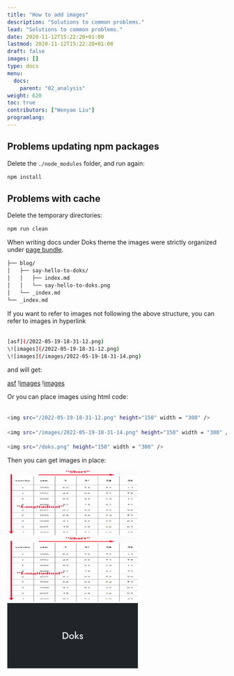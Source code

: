 ```yaml
---
title: "How to add images"
description: "Solutions to common problems."
lead: "Solutions to common problems."
date: 2020-11-12T15:22:20+01:00
lastmod: 2020-11-12T15:22:20+01:00
draft: false
images: []
type: docs
menu: 
  docs:
    parent: "02_analysis"
weight: 620
toc: true
contributors: ["Wenyao Liu"]
programlang: 
---
```


## Problems updating npm packages

Delete the `./node_modules` folder, and run again:

```bash
npm install
```

## Problems with cache

Delete the temporary directories:

```bash
npm run clean
```

When writing docs under Doks theme the images were strictly organized under [page bundle](https://gohugo.io/content-management/page-bundles/).

```bash
├── blog/
│   ├── say-hello-to-doks/
│   │   ├── index.md
│   │   └── say-hello-to-doks.png
│   └── _index.md
└── _index.md
```

If you want to refer to images not following the above structure, you can refer to images in hyperlink

```bash

[asf](/2022-05-19-18-31-12.png)
\![images](/2022-05-19-18-31-12.png)
\![images](/images/2022-05-19-18-31-14.png)

```

and will get:

[asf](/2022-05-19-18-31-12.png)
\![images](/2022-05-19-18-31-12.png)
\![images](/images/2022-05-19-18-31-14.png)

Or you can place images using html code:

```bash

<img src="/2022-05-19-18-31-12.png" height="150" width = "300" />

<img src="/images/2022-05-19-18-31-14.png" height="150" width = "300" />

<img src="/doks.png" height="150" width = "300" />

```

Then you can get images in place:

<img src="/2022-05-19-18-31-12.png" height="150" width = "300" />

<img src="/images/2022-05-19-18-31-14.png" height="150" width = "300" />

<img src="/doks.png" height="150" width = "300" />
